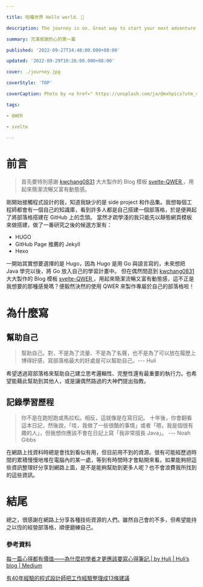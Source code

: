 ```yaml
---

title: 哈囉世界 Hello world. 👋

description: The journey is on. Great way to start your next adventure

summary: 充滿感謝的心的第一篇

published: '2022-09-27T14:48:00.000+08:00'

updated: '2022-09-29T10:26:00.000+08:00'

cover: ./journey.jpg

coverStyle: 'TOP'

coverCaption: Photo by <a href=" https://unsplash.com/ja/@mxhpics?utm_source=unsplash&utm_medium=referral&utm_content=creditCopyText">Maxime Horlaville</a> on <a href=" https://unsplash.com/photos/CSWllKT9wPw">Unsplash</a>

tags:

- QWER

- svelte

---
```


# 前言

>首先要特別感謝 [kwchang0831](https://github.com/kwchang0831) 大大製作的 Blog 模板 [svelte-QWER ](https://github.com/kwchang0831/svelte-QWER)，用起來簡潔流暢又富有動態感。

剛開始接觸程式設計的我，知道我缺少的是 side project 和作品集。我想每個工程師都會有一個自己的知識庫，看到許多人都是自己搭建一個部落格，於是便興起了將部落格搭建在 GitHub 上的念頭。
當然才疏學淺的我只能先以靜態網頁模板來做搭建，做了一番研究之後的候選方案有：
- HUGO
- GitHub Page 推薦的 Jekyll
- Hexo

一開始其實想要選擇的是 Hugo，因為 Hugo 是用 Go 與語言寫的，未來想把 Java 學完以後，將 Go 放入自己的學習計畫中。
但在偶然間逛到 [kwchang0831](https://github.com/kwchang0831) 大大製作的 Blog 模板 [svelte-QWER ](https://github.com/kwchang0831/svelte-QWER)，用起來簡潔流暢又富有動態感，這不正是我想要的那種感覺嗎？便毅然決然的使用 QWER 來製作專屬於自己的部落格啦！

# 為什麼寫

## 幫助自己

>幫助自己。對，不是為了流量、不是為了名聲，也不是為了可以放在履歷上博得好感，寫部落格最大的好處是可以幫助自己。--- Huli

希望透過寫部落格來幫助自己建立思考邏輯性、完整性還有最重要的執行力。也希望能藉此幫助到其他人，或是讓偶然路過的大神們提出指教。

## 記錄學習歷程

>你不是在跑短跑或馬拉松。相反，這就像是在寫日記。 
十年後，你會翻看這本日記，然後說，「哇，我做了一些很酷的事情」或者「嗯，我是個很有趣的人」，但我想你應該不會在日記上寫「我非常擅長 Java」。  --- Noah Gibbs

在網路上找資料時總是會找到看似有用，但目前用不到的資源。很有可能經歷過時間的累積慢慢地堆在電腦內的某一處，等到有時間時才會點開來看。如果能夠把這些資訊整理好分享到網路上面，是不是能夠幫助到更多人呢？也不會浪費我所找到的這些資訊。

# 結尾

總之，很感謝在網路上分享各種技術資源的人們。雖然自己會的不多，但希望能持之以恆的經營部落格，順便磨練自己。

### 參考資料

[每一篇心得都有價值——為什麼初學者才更應該要寫心得筆記.| by Huli | Huli’s blog | Medium](https://medium.com/hulis-blog/why-blogging-ab77fd8c6ffa)

[有40年經驗的程式設計師把工作經驗整理成13條建議](https://www.techbang.com/posts/100052-programmers-40-years)